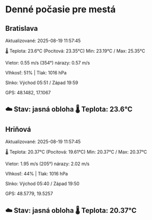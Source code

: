 ﻿# Denné počasie pre mestá

## Bratislava
Aktualizované: 2025-08-19 11:57:45

🌡️ Teplota: 23.6°C 
(Pocitová: 23.35°C)
Min: 23.19°C / Max: 25.35°C

Vietor: 0.55 m/s    (354°) 
nárazy: 0.57 m/s

Vlhkosť: 51% | Tlak: 1016 hPa

Slnko: Východ 05:51 / Západ 19:59

GPS: 48.1482, 17.1067

☁️ Stav: jasná obloha        🌡️ Teplota: 23.6°C
---

## Hriňová
Aktualizované: 2025-08-19 11:57:45

🌡️ Teplota: 20.37°C 
(Pocitová: 19.61°C)
Min: 20.37°C / Max: 20.37°C

Vietor: 1.95 m/s (205°)
nárazy: 2.02 m/s

Vlhkosť: 44% | Tlak: 1016 hPa

Slnko: Východ 05:40 / Západ 19:50

GPS: 48.5779, 19.5257

☁️ Stav: jasná obloha        🌡️ Teplota: 20.37°C
---
